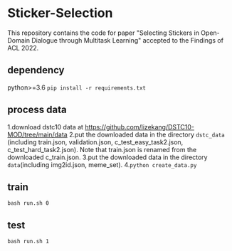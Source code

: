 # Sticker-Selection
This repository contains the code for paper "Selecting Stickers in Open-Domain Dialogue through Multitask Learning" accepted to the Findings of ACL 2022.

## dependency
python>=3.6
`pip install -r requirements.txt`
## process data
1.download dstc10 data at https://github.com/lizekang/DSTC10-MOD/tree/main/data
2.put the downloaded data in the directory `dstc_data` (including train.json, validation.json, c_test_easy_task2.json, c_test_hard_task2.json). Note that train.json is renamed from the downloaded c_train.json.
3.put the downloaded data in the directory `data`(including img2id.json, meme_set).
4.`python create_data.py`
## train
`bash run.sh 0`

## test
`bash run.sh 1`
